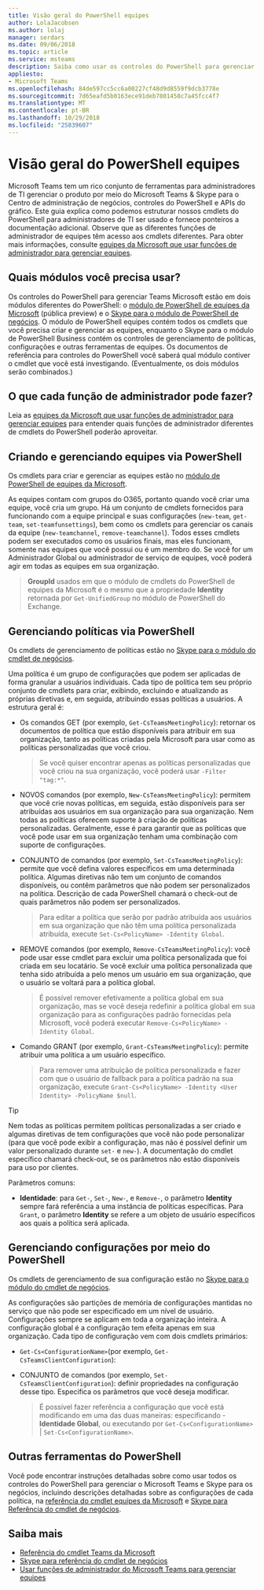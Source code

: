 ```yaml
---
title: Visão geral do PowerShell equipes
author: LolaJacobsen
ms.author: lolaj
manager: serdars
ms.date: 09/06/2018
ms.topic: article
ms.service: msteams
description: Saiba como usar os controles do PowerShell para gerenciar Teams da Microsoft.
appliesto:
- Microsoft Teams
ms.openlocfilehash: 84de597cc5cc6a00227cf48d9d8559f9dcb3778e
ms.sourcegitcommit: 7d65eafd5b0163ece91deb7801458c7a45fcc4f7
ms.translationtype: MT
ms.contentlocale: pt-BR
ms.lasthandoff: 10/29/2018
ms.locfileid: "25839607"
---
```

# <a name="teams-powershell-overview"></a>Visão geral do PowerShell equipes

Microsoft Teams tem um rico conjunto de ferramentas para administradores de TI gerenciar o produto por meio do Microsoft Teams & Skype para o Centro de administração de negócios, controles do PowerShell e APIs do gráfico. Este guia explica como podemos estruturar nossos cmdlets do PowerShell para administradores de TI ser usado e fornece ponteiros a documentação adicional. Observe que as diferentes funções de administrador de equipes têm acesso aos cmdlets diferentes. Para obter mais informações, consulte [equipes da Microsoft que usar funções de administrador para gerenciar equipes](using-admin-roles.md).

## <a name="which-modules-do-you-need-to-use"></a>Quais módulos você precisa usar?

Os controles do PowerShell para gerenciar Teams Microsoft estão em dois módulos diferentes do PowerShell: o [módulo de PowerShell de equipes da Microsoft](https://www.powershellgallery.com/packages/MicrosoftTeams/0.9.3) (pública preview) e o [Skype para o módulo de PowerShell de negócios](https://www.microsoft.com/en-us/download/details.aspx?id=39366). O módulo de PowerShell equipes contém todos os cmdlets que você precisa criar e gerenciar as equipes, enquanto o Skype para o módulo de PowerShell Business contém os controles de gerenciamento de políticas, configurações e outras ferramentas de equipes. Os documentos de referência para controles do PowerShell você saberá qual módulo contiver o cmdlet que você está investigando. (Eventualmente, os dois módulos serão combinados.)

## <a name="what-can-each-admin-role-do"></a>O que cada função de administrador pode fazer?

Leia as [equipes da Microsoft que usar funções de administrador para gerenciar equipes](using-admin-roles.md) para entender quais funções de administrador diferentes de cmdlets do PowerShell poderão aproveitar.

## <a name="creating-and-managing-teams-via-powershell"></a>Criando e gerenciando equipes via PowerShell

Os cmdlets para criar e gerenciar as equipes estão no [módulo de PowerShell de equipes da Microsoft](https://www.powershellgallery.com/packages/MicrosoftTeams/0.9.3). 

As equipes contam com grupos do O365, portanto quando você criar uma equipe, você cria um grupo. Há um conjunto de cmdlets fornecidos para funcionando com a equipe principal e suas configurações (``new-team``, ``get-team``, ``set-teamfunsettings``), bem como os cmdlets para gerenciar os canais da equipe (``new-teamchannel``, ``remove-teamchannel``). Todos esses cmdlets podem ser executados como os usuários finais, mas eles funcionam, somente nas equipes que você possui ou é um membro do. Se você for um Administrador Global ou administrador de serviço de equipes, você poderá agir em todas as equipes em sua organização.

> **GroupId** usados em que o módulo de cmdlets do PowerShell de equipes da Microsoft é o mesmo que a propriedade **Identity** retornada por ``Get-UnifiedGroup`` no módulo de PowerShell do Exchange.

## <a name="managing-policies-via-powershell"></a>Gerenciando políticas via PowerShell

Os cmdlets de gerenciamento de políticas estão no [Skype para o módulo do cmdlet de negócios](https://www.microsoft.com/en-us/download/details.aspx?id=39366).

Uma política é um grupo de configurações que podem ser aplicadas de forma granular a usuários individuais. Cada tipo de política tem seu próprio conjunto de cmdlets para criar, exibindo, excluindo e atualizando as próprias diretivas e, em seguida, atribuindo essas políticas a usuários. A estrutura geral é:

- Os comandos GET (por exemplo, ``Get-CsTeamsMeetingPolicy``): retornar os documentos de política que estão disponíveis para atribuir em sua organização, tanto as políticas criadas pela Microsoft para usar como as políticas personalizadas que você criou.
   > Se você quiser encontrar apenas as políticas personalizadas que você criou na sua organização, você poderá usar ``-Filter "tag:*"``.

- NOVOS comandos (por exemplo, ``New-CsTeamsMeetingPolicy``): permitem que você crie novas políticas, em seguida, estão disponíveis para ser atribuídas aos usuários em sua organização para sua organização. Nem todas as políticas oferecem suporte à criação de políticas personalizadas. Geralmente, esse é para garantir que as políticas que você pode usar em sua organização tenham uma combinação com suporte de configurações.

- CONJUNTO de comandos (por exemplo, ``Set-CsTeamsMeetingPolicy``): permite que você defina valores específicos em uma determinada política. Algumas diretivas não tem um conjunto de comandos disponíveis, ou contêm parâmetros que não podem ser personalizados na política. Descrição de cada PowerShell chamará o check-out de quais parâmetros não podem ser personalizados. 
   > Para editar a política que serão por padrão atribuída aos usuários em sua organização que não têm uma política personalizada atribuída, execute ``Set-Cs<PolicyName> -Identity Global``.

- REMOVE comandos (por exemplo, ``Remove-CsTeamsMeetingPolicy``): você pode usar esse cmdlet para excluir uma política personalizada que foi criada em seu locatário. Se você excluir uma política personalizada que tenha sido atribuída a pelo menos um usuário em sua organização, que o usuário se voltará para a política global.
   > É possível remover efetivamente a política global em sua organização, mas se você deseja redefinir a política global em sua organização para as configurações padrão fornecidas pela Microsoft, você poderá executar ``Remove-Cs<PolicyName> -Identity Global``.

- Comando GRANT (por exemplo, ``Grant-CsTeamsMeetingPolicy``): permite atribuir uma política a um usuário específico.
   > Para remover uma atribuição de política personalizada e fazer com que o usuário de fallback para a política padrão na sua organização, execute ``Grant-Cs<PolicyName> -Identity <User Identity> -PolicyName $null``.

> [!TIP]
> Nem todas as políticas permitem políticas personalizadas a ser criado e algumas diretivas de tem configurações que você não pode personalizar (para que você pode exibir a configuração, mas não é possível definir um valor personalizado durante ``set-`` e ``new-``). A documentação do cmdlet específico chamará check-out, se os parâmetros não estão disponíveis para uso por clientes.

Parâmetros comuns:

- **Identidade**: para ``Get-``, ``Set-``, ``New-``, e ``Remove-``, o parâmetro **Identity** sempre fará referência a uma instância de políticas específicas. Para ``Grant``, o parâmetro **Identity** se refere a um objeto de usuário específicos aos quais a política será aplicada.

<!--more info here?-->

## <a name="managing-configurations-via-powershell"></a>Gerenciando configurações por meio do PowerShell

Os cmdlets de gerenciamento de sua configuração estão no [Skype para o módulo do cmdlet de negócios](https://www.microsoft.com/en-us/download/details.aspx?id=39366).

As configurações são partições de memória de configurações mantidas no serviço que não pode ser especificado em um nível de usuário. Configurações sempre se aplicam em toda a organização inteira. A configuração global é a configuração tem efeita apenas em sua organização. Cada tipo de configuração vem com dois cmdlets primários:

- ``Get-Cs<ConfigurationName>``(por exemplo, ``Get-CsTeamsClientConfiguration``): 

- CONJUNTO de comandos (por exemplo, ``Set-CsTeamsClientConfiguration``): definir propriedades na configuração desse tipo. Especifica os parâmetros que você deseja modificar.
   > É possível fazer referência a configuração que você está modificando em uma das duas maneiras: especificando -**Identidade Global**, ou executando por ``Get-Cs<ConfigurationName>``  |  ``Set-Cs<ConfigurationName>``.

## <a name="other-powershell-tools"></a>Outras ferramentas do PowerShell

Você pode encontrar instruções detalhadas sobre como usar todos os controles do PowerShell para gerenciar o Microsoft Teams e Skype para os negócios, incluindo descrições detalhadas sobre as configurações de cada política, na [referência do cmdlet equipes da Microsoft](https://docs.microsoft.com/powershell/teams/?view=teams-ps) e [Skype para Referência do cmdlet de negócios](https://docs.microsoft.com/powershell/skype/intro?view=skype-ps).

## <a name="learn-more"></a>Saiba mais

- [Referência do cmdlet Teams da Microsoft](https://docs.microsoft.com/powershell/teams/?view=teams-ps)
- [Skype para referência do cmdlet de negócios](https://docs.microsoft.com/powershell/skype/intro?view=skype-ps)
- [Usar funções de administrador do Microsoft Teams para gerenciar equipes](using-admin-roles.md)
